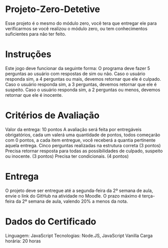 # Projeto-Zero-Detetive

Esse projeto é o mesmo do módulo zero, você tera que entregar ele para verificarmos se você realizou o módulo zero, ou tem conhecimentos suficientes para não ter feito.

# Instruções

Este jogo deve funcionar da seguinte forma:
O programa deve fazer 5 perguntas ao usuário com respostas de sim ou não.
Caso o usuário responda sim, a 4 perguntas ou mais, devemos retornar que ele é culpado.
Caso o usuário responda sim, a 3 perguntas, devemos retornar que ele é suspeito.
Caso o usuário responda sim, a 2 perguntas ou menos, devemos retornar que ele é inocente.

# Critérios de Avaliação

Valor da entrega: 10 pontos
A avaliação será feita por entregáveis obrigatórios, cada um valerá uma quantidade de pontos, todos começarão com 0 pontos, a cada item entregue, você receberá a quantia pertinente aquela entrega.
Cinco perguntas realizadas na estrutura correta (3 pontos)
Precisa retornar resposta para todas as possibilidades de culpado, suspeito ou inocente. (3 pontos)
Precisa ter condicionais. (4 pontos)

# Entrega

O projeto deve ser entregue até a segunda-feira da 2º semana de aula, envie o link do GitHub na atividade no Moodle.
O prazo máximo é terça-feira da 2º semana de aula, valendo 20% a menos da nota.

# Dados do Certificado

Linguagem: JavaScript
Tecnologias: Node.JS, JavaScript Vanilla
Carga horária: 20 horas